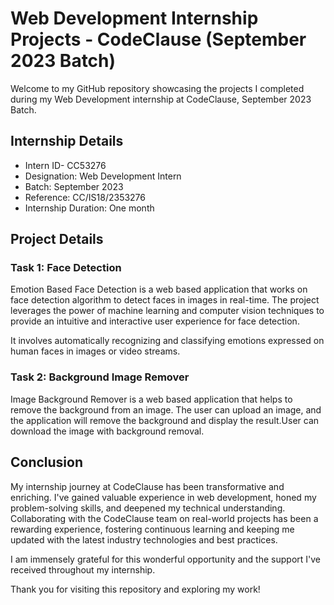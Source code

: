 # Web Development Internship Projects - CodeClause (September 2023 Batch)

Welcome to my GitHub repository showcasing the projects I completed during my Web Development internship at CodeClause, September 2023 Batch.

## Internship Details

-  Intern ID- CC53276
- Designation: Web Development Intern
- Batch: September 2023
- Reference: CC/IS18/2353276
- Internship Duration: One month

## Project Details

### Task 1: Face Detection 

Emotion Based Face Detection  is a web based application that works on face detection algorithm  to detect faces in images in real-time. The project leverages the power of machine learning and computer vision techniques to provide an intuitive and interactive user experience for face detection.

It involves automatically recognizing and classifying emotions expressed on human faces in images or video streams.

### Task 2: Background Image Remover

Image Background Remover is a web based application that helps to remove the background from an image. The user can upload an image, and the application will remove the background and display the result.User can download the image with background removal.


## Conclusion

My internship journey at CodeClause has been transformative and enriching. I've gained valuable experience in web development, honed my problem-solving skills, and deepened my technical understanding. Collaborating with the CodeClause team on real-world projects has been a rewarding experience, fostering continuous learning and keeping me updated with the latest industry technologies and best practices.

I am immensely grateful for this wonderful opportunity and the support I've received throughout my internship.

Thank you for visiting this repository and exploring my work!
